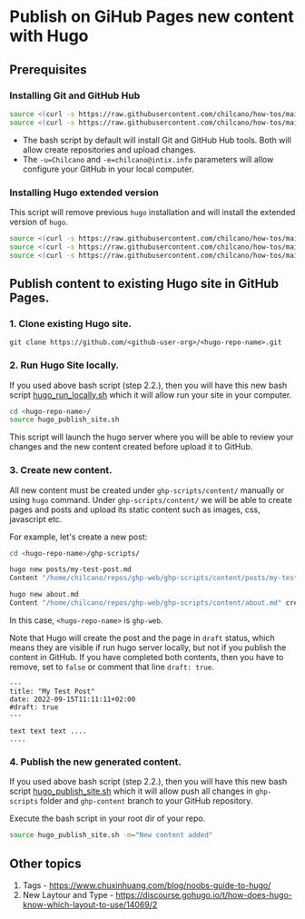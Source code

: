 # Publish on GiHub Pages new content with Hugo

## Prerequisites 

### Installing Git and GitHub Hub

```sh
source <(curl -s https://raw.githubusercontent.com/chilcano/how-tos/main/src/git_and_hub_setting_in_linux.sh)
source <(curl -s https://raw.githubusercontent.com/chilcano/how-tos/main/src/git_and_hub_setting_in_linux.sh) -u=Chilcano -e=chilcano@intix.info
```

* The bash script by default will install Git and GitHub Hub tools. Both will allow create repositories and upload changes.
* The `-u=Chilcano` and `-e=chilcano@intix.info` parameters will allow configure your GitHub in your local computer.


### Installing Hugo extended version

This script will remove previous `hugo` installation and will install the extended version of `hugo`.
```sh
source <(curl -s https://raw.githubusercontent.com/chilcano/how-tos/main/src/hugo_setting_in_linux.sh)
source <(curl -s https://raw.githubusercontent.com/chilcano/how-tos/main/src/hugo_setting_in_linux.sh) -a=64bit -b=deb -d=extended
source <(curl -s https://raw.githubusercontent.com/chilcano/how-tos/main/src/hugo_setting_in_linux.sh) -a=ARM64 -b=tar.gz -d=extended
```  

## Publish content to existing Hugo site in GitHub Pages.

### 1. Clone existing Hugo site.

```
git clone https://github.com/<github-user-org>/<hugo-repo-name>.git
```

### 2. Run Hugo Site locally.

If you used above bash script (step 2.2.), then you will have this new bash script [hugo_run_locally.sh](../src/hugo_run_locally.sh) which it will allow run your site in your computer. 

```sh
cd <hugo-repo-name>/
source hugo_publish_site.sh 
```

This script will launch the hugo server where you will be able to review your changes and the new content created before upload it to GitHub.

### 3. Create new content.

All new content must be created under `ghp-scripts/content/` manually or using `hugo` command. Under `ghp-scripts/content/` we will be able to create pages and posts and upload its static content such as images, css, javascript etc.

For example, let's create a new post:
```sh
cd <hugo-repo-name>/ghp-scripts/

hugo new posts/my-test-post.md
Content "/home/chilcano/repos/ghp-web/ghp-scripts/content/posts/my-test-post.md" created

hugo new about.md
Content "/home/chilcano/repos/ghp-web/ghp-scripts/content/about.md" created
```
In this case, `<hugo-repo-name>` is `ghp-web`.

Note that Hugo will create the post and the page in `draft` status, which means they are visible if run hugo server locally, but not if you publish the content in GitHub. If you have completed both contents, then you have to remove, set to `false` or comment that line `draft: true`. 

```
---
title: "My Test Post"
date: 2022-09-15T11:11:11+02:00
#draft: true
---

text text text ....
....
```

### 4. Publish the new generated content.

If you used above bash script (step 2.2.), then you will have this new bash script [hugo_publish_site.sh](../src/hugo_publish_site.sh) which it will allow push all changes in `ghp-scripts` folder and `ghp-content` branch to your GitHub repository. 

Execute the bash script in your root dir of your repo.    
```sh
source hugo_publish_site.sh -m="New content added"
```  

## Other topics

1. Tags - https://www.chuxinhuang.com/blog/noobs-guide-to-hugo/
2. New Laytour and Type - https://discourse.gohugo.io/t/how-does-hugo-know-which-layout-to-use/14069/2
